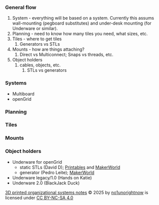 ### General flow

1. System - everything will be based on a system. Currently this assums wall-mounting (pegboard substitutes) and under-desk mounting (for Underware or similar).
1. Planning - need to know how many tiles you need, what sizes, etc.
1. Tiles - where to get tiles
	1. Generators vs STLs
1. Mounts - how are things attaching?
	1. Direct vs Multiconnect; Snaps vs threads, etc.
1. Object holders
	1. cables, objects, etc.
		1. STLs vs generators

### Systems

- Multiboard
- openGrid

### Planning

### Tiles

### Mounts

### Object holders

- Underware for openGrid
	- static STLs (David D); [Printables](https://www.printables.com/model/1214427-underware-for-opengrid-manage-your-cables-lite-ly) and [MakerWorld](https://makerworld.com/en/models/1175037-underware-for-opengrid)
	- generator (Pedro Leite); [MakerWorld](https://makerworld.com/en/models/1329404-underware-for-opengrid-customizer-beta)
- Underware legacy/1.0 (Hands on Katie)
- Underware 2.0 (BlackJack Duck)


<a href="https://github.com/no1unorightnow/misc/blob/main/3DP/notes-about-org-systems.md">3D printed organizational systems notes</a> © 2025 by <a href="https://github.com/no1unorightnow">no1unorightnow</a> is licensed under <a href="https://creativecommons.org/licenses/by-nc-sa/4.0/">CC BY-NC-SA 4.0</a><img src="https://mirrors.creativecommons.org/presskit/icons/cc.svg" alt="" style="max-width: 1em;max-height:1em;margin-left: .2em;"><img src="https://mirrors.creativecommons.org/presskit/icons/by.svg" alt="" style="max-width: 1em;max-height:1em;margin-left: .2em;"><img src="https://mirrors.creativecommons.org/presskit/icons/nc.svg" alt="" style="max-width: 1em;max-height:1em;margin-left: .2em;"><img src="https://mirrors.creativecommons.org/presskit/icons/sa.svg" alt="" style="max-width: 1em;max-height:1em;margin-left: .2em;">
